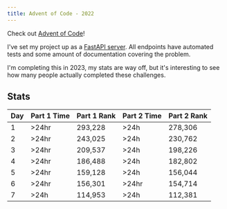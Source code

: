 ```yaml
---
title: Advent of Code - 2022
---
```


Check out [Advent of Code](https://adventofcode.com/)!

I've set my project up as a [FastAPI server](https://fletcheaston.com/advent-of-code/docs).
All endpoints have automated tests and some amount of documentation covering the problem.

I'm completing this in 2023, my stats are way off, but it's interesting to see how many people actually completed these challenges.

## Stats

| Day | Part 1 Time | Part 1 Rank | Part 2 Time | Part 2 Rank |
|-----|-------------|-------------|-------------|-------------|
| 1   | >24hr       | 293,228     | >24h        | 278,306     |
| 2   | >24hr       | 243,025     | >24h        | 230,762     |
| 3   | >24hr       | 209,537     | >24h        | 198,226     |
| 4   | >24hr       | 186,488     | >24h        | 182,802     |
| 5   | >24hr       | 159,128     | >24h        | 156,044     |
| 6   | >24hr       | 156,301     | >24hr       | 154,714     |
| 7   | >24h        | 114,953     | >24h        | 112,381     |
